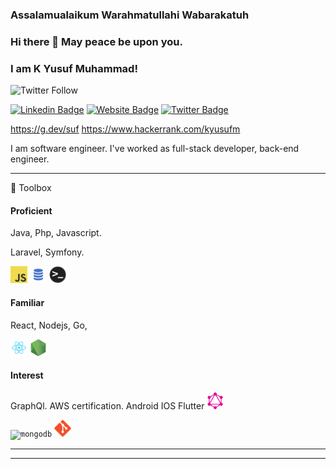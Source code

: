 ### Assalamualaikum Warahmatullahi Wabarakatuh
### Hi there 👋 May peace be upon you.

### I am K Yusuf Muhammad!

![Twitter Follow](https://img.shields.io/twitter/follow/kyusufm?style=social)

[![Linkedin Badge](https://img.shields.io/badge/-LinkedIn-0e76a8?style=flat-square&logo=Linkedin&logoColor=white)](https://linkedin.com/in/kyusufm)
[![Website Badge](https://img.shields.io/badge/Website-3b5998?style=flat-square&logo=google-chrome&logoColor=white)](https://kyusufm.github.io/)
[![Twitter Badge](https://img.shields.io/badge/-Twitter-00acee?style=flat-square&logo=Twitter&logoColor=white)](https://twitter.com/kyusufm)

https://g.dev/suf
https://www.hackerrank.com/kyusufm



I am software engineer. I've worked as full-stack developer, back-end engineer.


---

🧰 Toolbox

#### Proficient
Java, Php, Javascript.

Laravel, Symfony.

<code><img height="27" src="https://raw.githubusercontent.com/github/explore/80688e429a7d4ef2fca1e82350fe8e3517d3494d/topics/javascript/javascript.png" alt="javascript"></code>
<code><img height="27" src="https://raw.githubusercontent.com/github/explore/80688e429a7d4ef2fca1e82350fe8e3517d3494d/topics/sql/sql.png" alt="sql"></code>
<code><img height="27" src="https://raw.githubusercontent.com/github/explore/80688e429a7d4ef2fca1e82350fe8e3517d3494d/topics/terminal/terminal.png" alt="terminal"></code>

#### Familiar
React, Nodejs, Go, 

<code><img height="27" src="https://raw.githubusercontent.com/github/explore/80688e429a7d4ef2fca1e82350fe8e3517d3494d/topics/react/react.png" alt="react"></code>
<code><img height="27" src="https://raw.githubusercontent.com/github/explore/80688e429a7d4ef2fca1e82350fe8e3517d3494d/topics/nodejs/nodejs.png" alt="nodejs"></code>


#### Interest
GraphQl.
AWS certification.
Android
IOS
Flutter
<code><img height="27" src="https://raw.githubusercontent.com/github/explore/80688e429a7d4ef2fca1e82350fe8e3517d3494d/topics/graphql/graphql.png" alt="graphql"></code>

<code><img height="27" src="https://encrypted-tbn0.gstatic.com/images?q=tbn%3AANd9GcSTTzPAw-55ssm1Im594xYZ9eRQu2JylrkYLg&usqp=CAU" alt="mongodb"></code>
<code><img height="27" src="https://raw.githubusercontent.com/devicons/devicon/master/icons/git/git-original.svg" alt="git"></code>




---


---

<!--
**kyusufm/kyusufm** is a ✨ _special_ ✨ repository because its `README.md` (this file) appears on your GitHub profile.

Here are some ideas to get you started:

- 🔭 I’m currently working on ...
- 🌱 I’m currently learning ...
- 👯 I’m looking to collaborate on ...
- 🤔 I’m looking for help with ...
- 💬 Ask me about ...
- 📫 How to reach me: ...
- 😄 Pronouns: ...
- ⚡ Fun fact: ...
-->
